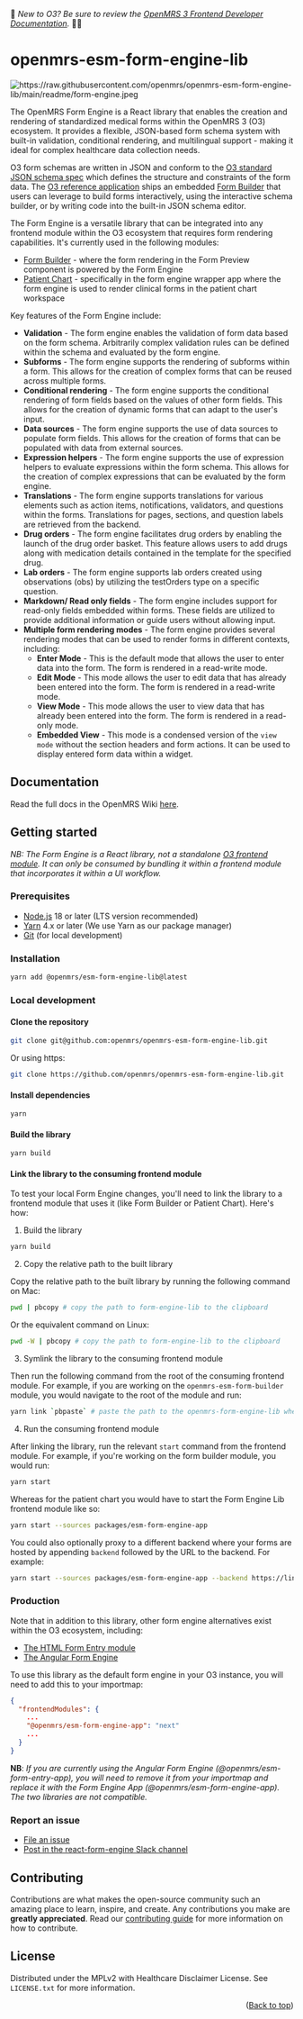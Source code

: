 <div id="top"></div>

:wave: *New to O3? Be sure to review the [OpenMRS 3 Frontend Developer Documentation](https://o3-docs.openmrs.org/).* :teacher:

# openmrs-esm-form-engine-lib

<img src="readme/form-engine.jpeg" alt="https://raw.githubusercontent.com/openmrs/openmrs-esm-form-engine-lib/main/readme/form-engine.jpeg" >

The OpenMRS Form Engine is a React library that enables the creation and rendering of standardized medical forms within the OpenMRS 3 (O3) ecosystem. It provides a flexible, JSON-based form schema system with built-in validation, conditional rendering, and multilingual support - making it ideal for complex healthcare data collection needs.

O3 form schemas are written in JSON and conform to the [O3 standard JSON schema spec](https://github.com/openmrs/openmrs-contrib-json-schemas/blob/main/form.schema.json) which defines the structure and constraints of the form data. The [O3 reference application](https://o3.openmrs.org/openmrs/spa) ships an embedded [Form Builder](https://github.com/openmrs/openmrs-esm-form-builder) that users can leverage to build forms interactively, using the interactive schema builder, or by writing code into the built-in JSON schema editor.

The Form Engine is a versatile library that can be integrated into any frontend module within the O3 ecosystem that requires form rendering capabilities. It's currently used in the following modules:

- [Form Builder](https://github.com/openmrs/openmrs-esm-form-builder) - where the form rendering in the Form Preview component is powered by the Form Engine
- [Patient Chart](https://github.com/openmrs/openmrs-esm-patient-chart) - specifically in the form engine wrapper app where the form engine is used to render clinical forms in the patient chart workspace

Key features of the Form Engine include:

- **Validation** - The form engine enables the validation of form data based on the form schema. Arbitrarily complex validation rules can be defined within the schema and evaluated by the form engine.
- **Subforms** - The form engine supports the rendering of subforms within a form. This allows for the creation of complex forms that can be reused across multiple forms.
- **Conditional rendering** - The form engine supports the conditional rendering of form fields based on the values of other form fields. This allows for the creation of dynamic forms that can adapt to the user's input.
- **Data sources** - The form engine supports the use of data sources to populate form fields. This allows for the creation of forms that can be populated with data from external sources.
- **Expression helpers** - The form engine supports the use of expression helpers to evaluate expressions within the form schema. This allows for the creation of complex expressions that can be evaluated by the form engine.
- **Translations** - The form engine supports translations for various elements such as action items, notifications, validators, and questions within the forms. Translations for pages, sections, and question labels are retrieved from the backend.
- **Drug orders** - The form engine facilitates drug orders by enabling the launch of the drug order basket. This feature allows users to add drugs along with medication details contained in the template for the specified drug.
- **Lab orders** - The form engine supports lab orders created using observations (obs) by utilizing the testOrders type on a specific question.
- **Markdown/ Read only fields** - The form engine includes support for read-only fields embedded within forms. These fields are utilized to provide additional information or guide users without allowing input.
- **Multiple form rendering modes** - The form engine provides several rendering modes that can be used to render forms in different contexts, including:
  - **Enter Mode** - This is the default mode that allows the user to enter data into the form. The form is rendered in a read-write mode.
  - **Edit Mode** - This mode allows the user to edit data that has already been entered into the form. The form is rendered in a read-write mode.
  - **View Mode** - This mode allows the user to view data that has already been entered into the form. The form is rendered in a read-only mode.
  - **Embedded View** - This mode is a condensed version of the `view mode` without the section headers and form actions. It can be used to display entered form data within a widget.

## Documentation

Read the full docs in the OpenMRS Wiki [here](https://openmrs.atlassian.net/wiki/spaces/projects/pages/68747273/O3+Form+Docs).

## Getting started

*NB: The Form Engine is a React library, not a standalone [O3 frontend module](https://openmrs.atlassian.net/wiki/spaces/docs/pages/151093806/Overview+of+Frontend+Modules). It can only be consumed by bundling it within a frontend module that incorporates it within a UI workflow.*

### Prerequisites

- [Node.js](https://nodejs.org/en/about/releases) 18 or later (LTS version recommended)
- [Yarn](https://yarnpkg.com/) 4.x or later (We use Yarn as our package manager)
- [Git](https://git-scm.com) (for local development)

### Installation

```bash
yarn add @openmrs/esm-form-engine-lib@latest
```

### Local development

#### Clone the repository

```bash
git clone git@github.com:openmrs/openmrs-esm-form-engine-lib.git
```

Or using https:

```bash
git clone https://github.com/openmrs/openmrs-esm-form-engine-lib.git
```

#### Install dependencies

```bash
yarn
```

#### Build the library

```bash
yarn build
```

#### Link the library to the consuming frontend module

To test your local Form Engine changes, you'll need to link the library to a frontend module that uses it (like Form Builder or Patient Chart). Here's how:

1. Build the library

```bash
yarn build
```

2. Copy the relative path to the built library

Copy the relative path to the built library by running the following command on Mac:

```bash
pwd | pbcopy # copy the path to form-engine-lib to the clipboard
```

Or the equivalent command on Linux:

```bash
pwd -W | pbcopy # copy the path to form-engine-lib to the clipboard
```

3. Symlink the library to the consuming frontend module

Then run the following command from the root of the consuming frontend module. For example, if you are working on the `openmrs-esm-form-builder` module, you would navigate to the root of the module and run:

```bash
yarn link `pbpaste` # paste the path to the openmrs-form-engine-lib where `pbpaste` is the command to paste the clipboard content
```

4. Run the consuming frontend module

After linking the library, run the relevant `start` command from the frontend module. For example, if you're working on the form builder module, you would run:

```bash
yarn start
```

Whereas for the patient chart you would have to start the Form Engine Lib frontend module like so:

```bash
yarn start --sources packages/esm-form-engine-app
```

You could also optionally proxy to a different backend where your forms are hosted by appending `backend` followed by the URL to the backend. For example:

```bash
yarn start --sources packages/esm-form-engine-app --backend https://link-to-my-backend.com
```

### Production

Note that in addition to this library, other form engine alternatives exist within the O3 ecosystem, including:

- [The HTML Form Entry module](https://github.com/openmrs/openmrs-module-htmlformentry)
- [The Angular Form Engine](https://github.com/openmrs/openmrs-ngx-formentry)

To use this library as the default form engine in your O3 instance, you will need to add this to your importmap:

```json
{
  "frontendModules": {
    ...
    "@openmrs/esm-form-engine-app": "next"
    ...
  }
}
```

**NB**: *If you are currently using the Angular Form Engine (@openmrs/esm-form-entry-app), you will need to remove it from your importmap and replace it with the Form Engine App (@openmrs/esm-form-engine-app). The two libraries are not compatible.*

### Report an issue

- [File an issue](https://github.com/openmrs/openmrs-esm-form-engine-lib/issues)
- [Post in the react-form-engine Slack channel](https://openmrs.slack.com/archives/C04QZ5DDVMG)

## Contributing

Contributions are what makes the open-source community such an amazing place to learn, inspire, and create. Any contributions you make are **greatly appreciated**. Read our [contributing guide](https://o3-docs.openmrs.org/docs/frontend-modules/contributing) for more information on how to contribute.

## License

Distributed under the MPLv2 with Healthcare Disclaimer License. See `LICENSE.txt` for more information.

<p align="right">(<a href="#top">Back to top</a>)</p>
